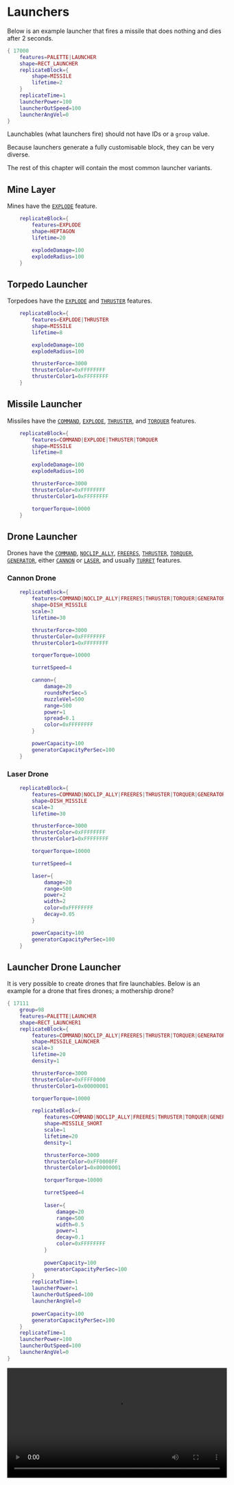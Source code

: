 # Launchers
Below is an example launcher that fires a missile that does nothing and dies after 2 seconds.
```lua
{ 17000
	features=PALETTE|LAUNCHER
	shape=RECT_LAUNCHER
	replicateBlock={
		shape=MISSILE
		lifetime=2
	}
	replicateTime=1
	launcherPower=100
	launcherOutSpeed=100
	launcherAngVel=0
}
```
Launchables (what launchers fire) should not have IDs or a `group` value.

Because launchers generate a fully customisable block, they can be very diverse.

The rest of this chapter will contain the most common launcher variants.
## Mine Layer
Mines have the [`EXPLODE`](./explosive_blocks.md) feature.
```lua
	replicateBlock={
        features=EXPLODE
		shape=HEPTAGON
		lifetime=20

        explodeDamage=100
        explodeRadius=100
	}
```
## Torpedo Launcher
Torpedoes have the [`EXPLODE`](./explosive_blocks.md) and [`THRUSTER`](./thrusters.md) features.
```lua
	replicateBlock={
        features=EXPLODE|THRUSTER
		shape=MISSILE
		lifetime=8

        explodeDamage=100
        explodeRadius=100

        thrusterForce=3000
        thrusterColor=0xFFFFFFFF
        thrusterColor1=0xFFFFFFFF
	}
```
## Missile Launcher
Missiles have the [`COMMAND`](./command_cores.md), [`EXPLODE`](./explosive_blocks.md), [`THRUSTER`](./thrusters.md), and [`TORQUER`](./torquers.md) features.
```lua
	replicateBlock={
        features=COMMAND|EXPLODE|THRUSTER|TORQUER
		shape=MISSILE
		lifetime=8

        explodeDamage=100
        explodeRadius=100

        thrusterForce=3000
        thrusterColor=0xFFFFFFFF
        thrusterColor1=0xFFFFFFFF

        torquerTorque=10000
	}
```
## Drone Launcher
Drones have the [`COMMAND`](./command_cores.md), [`NOCLIP_ALLY`](./noclipping_blocks.md), [`FREERES`](./other_features_and_fields.md#command-core-that-does-not-give-resources-on-death), [`THRUSTER`](./thrusters.md), [`TORQUER`](./torquers.md), [`GENERATOR`](./generators.md), either [`CANNON`](./cannons.md) or [`LASER`](./lasers.md), and usually [`TURRET`](./turreted_weapons.md) features.
### Cannon Drone
```lua
	replicateBlock={
        features=COMMAND|NOCLIP_ALLY|FREERES|THRUSTER|TORQUER|GENERATOR|CANNON|TURRET
		shape=DISH_MISSILE
        scale=3
		lifetime=30

        thrusterForce=3000
        thrusterColor=0xFFFFFFFF
        thrusterColor1=0xFFFFFFFF

        torquerTorque=10000

        turretSpeed=4

        cannon={
            damage=20
            roundsPerSec=5
            muzzleVel=500
            range=500
            power=1
            spread=0.1
            color=0xFFFFFFFF
        }

        powerCapacity=100
        generatorCapacityPerSec=100
	}
```
### Laser Drone
```lua
	replicateBlock={
        features=COMMAND|NOCLIP_ALLY|FREERES|THRUSTER|TORQUER|GENERATOR|LASER|TURRET
		shape=DISH_MISSILE
        scale=3
		lifetime=30

        thrusterForce=3000
        thrusterColor=0xFFFFFFFF
        thrusterColor1=0xFFFFFFFF

        torquerTorque=10000

        turretSpeed=4

        laser={
            damage=20
            range=500
            power=2
            width=2
            color=0xFFFFFFFF
            decay=0.05
        }

        powerCapacity=100
        generatorCapacityPerSec=100
	}
```
## Launcher Drone Launcher
It is very possible to create drones that fire launchables. Below is an example for a drone that fires drones; a mothership drone?
```lua
{ 17111
	group=98
	features=PALETTE|LAUNCHER
	shape=RECT_LAUNCHER1
	replicateBlock={
        features=COMMAND|NOCLIP_ALLY|FREERES|THRUSTER|TORQUER|GENERATOR|LAUNCHER
		shape=MISSILE_LAUNCHER
        scale=3
		lifetime=20
		density=1

        thrusterForce=3000
        thrusterColor=0xFFFF0000
        thrusterColor1=0x00000001

        torquerTorque=10000

		replicateBlock={
			features=COMMAND|NOCLIP_ALLY|FREERES|THRUSTER|TORQUER|GENERATOR|LASER|TURRET
			shape=MISSILE_SHORT
			scale=1
			lifetime=20
			density=1

			thrusterForce=3000
			thrusterColor=0xFF0000FF
			thrusterColor1=0x00000001

			torquerTorque=10000

			turretSpeed=4
			
			laser={
				damage=20
				range=500
				width=0.5
				power=1
				decay=0.1
				color=0xFFFFFFFF
			}
			
			powerCapacity=100
			generatorCapacityPerSec=100
		}
		replicateTime=1
		launcherPower=1
		launcherOutSpeed=100
		launcherAngVel=0
		
        powerCapacity=100
        generatorCapacityPerSec=100
	}
	replicateTime=1
	launcherPower=100
	launcherOutSpeed=100
	launcherAngVel=0
}
```
<video height=256 controls>
  <source src="diagrams/drone_collectoriszation_of_the_masses.mp4" type="video/mp4">
  Your browser does not support the video tag.
</video>